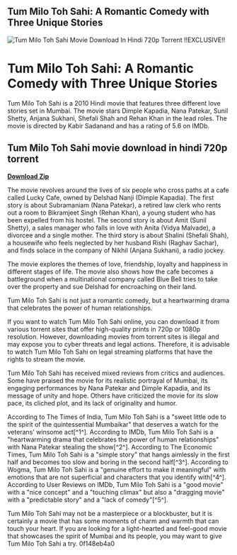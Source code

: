 ## Tum Milo Toh Sahi: A Romantic Comedy with Three Unique Stories

 
![Tum Milo Toh Sahi Movie Download In Hindi 720p Torrent !!EXCLUSIVE!!](https://encrypted-tbn0.gstatic.com/images?q=tbn:ANd9GcSyC0RpSwVhC5ypeATg-psuI-Fdo-f7MtbrF_Yu-R1QTnWxmHKyzJY3TUo)

 
# Tum Milo Toh Sahi: A Romantic Comedy with Three Unique Stories
 
Tum Milo Toh Sahi is a 2010 Hindi movie that features three different love stories set in Mumbai. The movie stars Dimple Kapadia, Nana Patekar, Sunil Shetty, Anjana Sukhani, Shefali Shah and Rehan Khan in the lead roles. The movie is directed by Kabir Sadanand and has a rating of 5.6 on IMDb.
 
## Tum Milo Toh Sahi movie download in hindi 720p torrent


[**Download Zip**](https://www.google.com/url?q=https%3A%2F%2Ffancli.com%2F2tK6At&sa=D&sntz=1&usg=AOvVaw3HAvGrWZNHgMvExYxlP2YK)

 
The movie revolves around the lives of six people who cross paths at a cafe called Lucky Cafe, owned by Delshad Nanji (Dimple Kapadia). The first story is about Subramaniam (Nana Patekar), a retired law clerk who rents out a room to Bikramjeet Singh (Rehan Khan), a young student who has been expelled from his hostel. The second story is about Amit (Sunil Shetty), a sales manager who falls in love with Anita (Vidya Malvade), a divorcee and a single mother. The third story is about Shalini (Shefali Shah), a housewife who feels neglected by her husband Rishi (Raghav Sachar), and finds solace in the company of Nikhil (Anjana Sukhani), a radio jockey.
 
The movie explores the themes of love, friendship, loyalty and happiness in different stages of life. The movie also shows how the cafe becomes a battleground when a multinational company called Blue Bell tries to take over the property and sue Delshad for encroaching on their land.
 
Tum Milo Toh Sahi is not just a romantic comedy, but a heartwarming drama that celebrates the power of human relationships.
 
If you want to watch Tum Milo Toh Sahi online, you can download it from various torrent sites that offer high-quality prints in 720p or 1080p resolution. However, downloading movies from torrent sites is illegal and may expose you to cyber threats and legal actions. Therefore, it is advisable to watch Tum Milo Toh Sahi on legal streaming platforms that have the rights to stream the movie.
  
Tum Milo Toh Sahi has received mixed reviews from critics and audiences. Some have praised the movie for its realistic portrayal of Mumbai, its engaging performances by Nana Patekar and Dimple Kapadia, and its message of unity and hope. Others have criticized the movie for its slow pace, its cliched plot, and its lack of originality and humor.
 
According to The Times of India, Tum Milo Toh Sahi is a "sweet little ode to the spirit of the quintessential Mumbaikar" that deserves a watch for the veterans' winsome act[^1^]. According to IMDb, Tum Milo Toh Sahi is a "heartwarming drama that celebrates the power of human relationships" with Nana Patekar stealing the show[^2^]. According to The Economic Times, Tum Milo Toh Sahi is a "simple story" that hangs aimlessly in the first half and becomes too slow and boring in the second half[^3^]. According to Wogma, Tum Milo Toh Sahi is a "genuine effort to make it meaningful" with emotions that are not superficial and characters that you identify with[^4^]. According to User Reviews on IMDb, Tum Milo Toh Sahi is a "good movie" with a "nice concept" and a "touching climax" but also a "dragging movie" with a "predictable story" and a "lack of comedy"[^5^].
 
Tum Milo Toh Sahi may not be a masterpiece or a blockbuster, but it is certainly a movie that has some moments of charm and warmth that can touch your heart. If you are looking for a light-hearted and feel-good movie that showcases the spirit of Mumbai and its people, you may want to give Tum Milo Toh Sahi a try.
 0f148eb4a0
